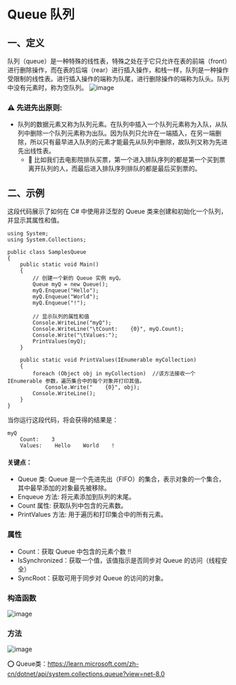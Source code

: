 # Queue 队列
## 一、定义
队列（queue）是一种特殊的线性表，特殊之处在于它只允许在表的前端（front）进行删除操作，而在表的后端（rear）进行插入操作，和栈一样，队列是一种操作受限制的线性表。进行插入操作的端称为队尾，进行删除操作的端称为队头。队列中没有元素时，称为空队列。
![image](https://github.com/vlvvh/C-sharp-learn/assets/160467935/7dcce5f6-1761-4c1c-af0c-2eda9676e72d)
### ⚠️ 先进先出原则:
- 队列的数据元素又称为队列元素。在队列中插入一个队列元素称为入队，从队列中删除一个队列元素称为出队。因为队列只允许在一端插入，在另一端删除，所以只有最早进入队列的元素才能最先从队列中删除，故队列又称为先进先出线性表。
  - 🌰 比如我们去电影院排队买票，第一个进入排队序列的都是第一个买到票离开队列的人，而最后进入排队序列排队的都是最后买到票的。

## 二、示例
这段代码展示了如何在 C# 中使用非泛型的 Queue 类来创建和初始化一个队列，并显示其属性和值。
~~~
using System;
using System.Collections;

public class SamplesQueue
{
    public static void Main()
    {
        // 创建一个新的 Queue 实例 myQ。
        Queue myQ = new Queue();
        myQ.Enqueue("Hello");
        myQ.Enqueue("World");
        myQ.Enqueue("!");

        // 显示队列的属性和值
        Console.WriteLine("myQ");
        Console.WriteLine("\tCount:    {0}", myQ.Count); 
        Console.Write("\tValues:");
        PrintValues(myQ);
    }

    public static void PrintValues(IEnumerable myCollection)
    {
        foreach (Object obj in myCollection)  //该方法接收一个 IEnumerable 参数，遍历集合中的每个对象并打印其值。
            Console.Write("    {0}", obj);
        Console.WriteLine();
    }
}
~~~
当你运行这段代码，将会获得的结果是：
~~~
myQ
    Count:    3
    Values:    Hello    World    !
~~~
#### 关键点：
- Queue 类: Queue 是一个先进先出（FIFO）的集合，表示对象的一个集合，其中最早添加的对象最先被移除。
- Enqueue 方法: 将元素添加到队列的末尾。
- Count 属性: 获取队列中包含的元素数。
- PrintValues 方法: 用于遍历和打印集合中的所有元素。

### 属性  
- Count：获取 Queue 中包含的元素个数 ‼️
- IsSynchronized：获取一个值，该值指示是否同步对 Queue 的访问（线程安全）
- SyncRoot：获取可用于同步对 Queue 的访问的对象。

### 构造函数
![image](https://github.com/vlvvh/C-sharp-learn/assets/160467935/d1984b89-236e-46f6-a477-91cfbdd6b984)

### 方法
![image](https://github.com/vlvvh/C-sharp-learn/assets/160467935/a201ad4a-c831-4a59-83bb-b87f8e8b90ae)

⭕️ Queue类：https://learn.microsoft.com/zh-cn/dotnet/api/system.collections.queue?view=net-8.0
